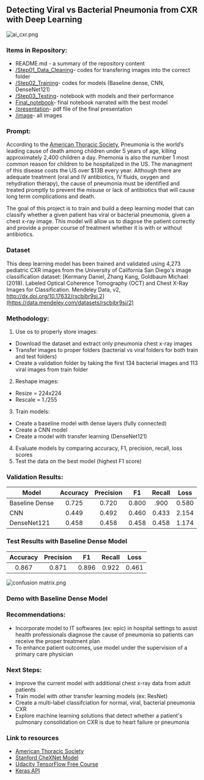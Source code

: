 ## Detecting Viral vs Bacterial Pneumonia from CXR with Deep Learning

![ai_cxr.png](https://github.com/viviandng/capstone1/blob/master/images/ai_cxr.png)

### Items in Repository:

- README.md - a summary of the repository content
- [/Step01_Data_Cleaning](https://github.com/viviandng/capstone1/tree/master/Step01_Data_Cleaning)- codes for transfering images into the correct folder
- [/Step02_Training](https://github.com/viviandng/capstone1/tree/master/Step02_Training)- codes for models (Baseline dense, CNN, DenseNet121) 
- [/Step03_Testing](https://github.com/viviandng/capstone1/tree/master/Step03_Testing)- notebook with models and their performance
- [Final_notebook](https://github.com/viviandng/capstone1/blob/master/Final_notebook.ipynb)- final notebook narrated with the best model 
- [/presentation](https://github.com/viviandng/capstone1/tree/master/presentation)- pdf file of the final presentation
- [/image](https://github.com/viviandng/capstone1/tree/master/images)- all images 

### Prompt:

According to the [American Thoracic Society](https://www.thoracic.org/patients/patient-resources/resources/top-pneumonia-facts.pdf), Pneumonia is the world’s leading cause of death among children under 5 years of age, killing approximately 2,400 children a day. Pnemonia is also the number 1 most common reason for children to be hospitalized in the US. The managment of this disease costs the US over $13B every year. Although there are adequate treatment (oral and IV antibiotics, IV fluids, oxygen and rehydration therapy), the cause of pneumonia must be identified and treated promptly to prevent the misuse or lack of antibiotics that will cause long term complications and death. </br>

The goal of this project is to train and build a deep learning model that can classify whether a given patient has viral or bacterial pneumonia, given a chest x-ray image. This model will allow us to diagose the patient correctly and provide a proper course of treatment whether it is with or without antibiotics.

### Dataset

This deep learning model has been trained and validated using 4,273 pediatric CXR images from the University of California San Diego's image classification dataset: [Kermany Daniel, Zhang Kang, Goldbaum Michael (2018). Labeled Optical Coherence Tomography (OCT) and Chest X-Ray Images for Classification. Mendeley Data, v2, http://dx.doi.org/10.17632/rscbjbr9sj.2](https://data.mendeley.com/datasets/rscbjbr9sj/2)

### Methodology:

1.	Use os to properly store images:
   - Download the dataset and extract only pneumonia chest x-ray images 
   - Transfer images to proper folders (bacterial vs viral folders for both train and test folders)
   - Create a validation folder by taking the first 134 bacterial images and 113 viral images from train folder
2.	Reshape images:
   - Resize = 224x224 
   - Rescale = 1./255
3.	Train models:
   - Create a baseline model with dense layers (fully connected)
   - Create a CNN model
   - Create a model with transfer learning (DenseNet121)
4.	Evaluate models by comparing accuracy, F1, precision, recall, loss scores
5.	Test the data on the best model (highest F1 score)

### Validation Results:

| Model          | Accuracy | Precision |  F1   | **Recall** | Loss  |
| -------------- | :------: | :-------: | :---: | :--------: | ----- |
| Baseline Dense |  0.725   |   0.720   | 0.800 |    .900    | 0.580 |
| CNN            |  0.449   |   0.492   | 0.460 |   0.433    | 2.154 |
| DenseNet121    |  0.458   |   0.458   | 0.458 |   0.458    | 1.174 |

### Test Results with Baseline Dense Model

| Accuracy | Precision |  F1   | **Recall** | Loss  |
| :------: | :-------: | :---: | :--------: | ----- |
|  0.867   |   0.871   | 0.896 |    0.922   | 0.461 |

![confusion matrix.png](https://github.com/viviandng/capstone1/blob/master/images/confusion_matrix.png)

### Demo with Baseline Dense Model

### Recommendations:

- Incorporate model to IT softwares (ex: epic) in hospital settings to assist health professionals diagnose the cause of pneumonia so patients can receive the proper treatment plan
- To enhance patient outcomes, use model under the supervision of a primary care physician 

### Next Steps:

- Improve the current model with additional chest x-ray data from adult patients 
- Train model with other transfer learning models (ex: ResNet)
- Create a multi-label classifciation for normal, viral, bacterial pneumonia CXR
- Explore machine learning solutions that detect whether a patient's pulmonary consolidation on CXR is due to heart failure or pneumonia

### Link to resources
- [American Thoracic Society](https://www.thoracic.org/professionals/career-development/residents-medical-students/ats-reading-list/adult/pneumonia.php)
- [Stanford CheXNet Model](https://stanfordmlgroup.github.io/projects/chexnet/)
- [Udacity TensorFlow Free Course](https://www.udacity.com/course/intro-to-tensorflow-for-deep-learning--ud187)
- [Keras API](https://keras.io/api/)
